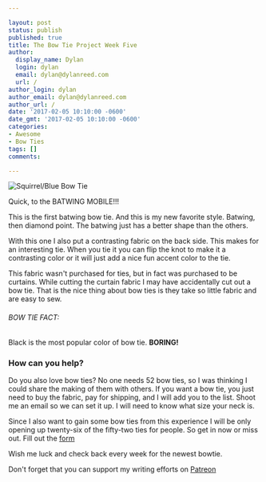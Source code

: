 ```yaml
---

layout: post
status: publish
published: true
title: The Bow Tie Project Week Five
author:
  display_name: Dylan
  login: dylan
  email: dylan@dylanreed.com
  url: /
author_login: dylan
author_email: dylan@dylanreed.com
author_url: /
date: '2017-02-05 10:10:00 -0600'
date_gmt: '2017-02-05 10:10:00 -0600'
categories:
- Awesome
- Bow Ties
tags: []
comments:

---
```


![Squirrel/Blue Bow Tie](https://raw.githubusercontent.com/dylanreed/dylanreed.com/gh-pages/Images/Bowtie-week-5.jpg)

Quick, to the BATWING MOBILE!!!

This is the first batwing bow tie. And this is my new favorite style. Batwing, then diamond point. The batwing just has a better shape than the others. 

With this one I also put a contrasting fabric on the back side. This makes for an interesting tie. When you tie it you can flip the knot to make it a contrasting color or it will just add a nice fun accent color to the tie. 

This fabric wasn't purchased for ties, but in fact was purchased to be curtains. While cutting the curtain fabric I may have accidentally cut out a bow tie. That is the nice thing about bow ties is they take so little fabric and are easy to sew. 

<h6>BOW TIE FACT:</h6>

Black is the most popular color of bow tie. <b>BORING!</b>

<h3>How can you help?</h3>

Do you also love bow ties? No one needs 52 bow ties, so I was thinking I could share the making of them with others. If you want a bow tie, you just need to buy the fabric, pay for shipping,  and I will add you to the list. Shoot me an email so we can set it up. I will need to know what size your neck is. 

Since I also want to gain some bow ties from this experience I will be only opening up twenty-six of the fifty-two ties for people. So get in now or miss out. Fill out the [form](http://dylan.la/2j1ogU3)

Wish me luck and check back every week for the newest bowtie.

Don't forget that you can support my writing efforts on [Patreon](https://www.patreon.com/dylanreed)




